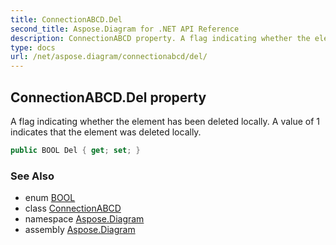 ```yaml
---
title: ConnectionABCD.Del
second_title: Aspose.Diagram for .NET API Reference
description: ConnectionABCD property. A flag indicating whether the element has been deleted locally. A value of 1 indicates that the element was deleted locally
type: docs
url: /net/aspose.diagram/connectionabcd/del/
---
```

## ConnectionABCD.Del property

A flag indicating whether the element has been deleted locally. A value of 1 indicates that the element was deleted locally.

```csharp
public BOOL Del { get; set; }
```

### See Also

* enum [BOOL](../../bool/)
* class [ConnectionABCD](../)
* namespace [Aspose.Diagram](../../connectionabcd/)
* assembly [Aspose.Diagram](../../../)


